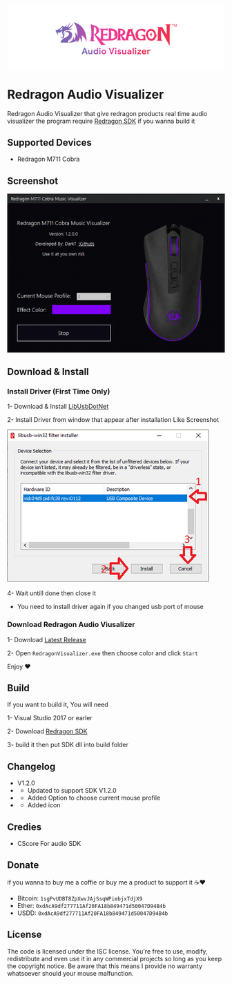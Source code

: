 <p align="center"><img align="center" src="redragonAV.png"></p>

# Redragon Audio Visualizer
Redragon Audio Visualizer that give redragon products real time audio visualizer
the program require [Redragon SDK](https://github.com/D4rkTT/Redragon-RGB-SDK) if you wanna build it

## Supported Devices
- Redragon M711 Cobra

## Screenshot
![](RED.gif)

## Download & Install

### Install Driver (First Time Only)
1- Download & Install [LibUsbDotNet](https://sourceforge.net/projects/libusbdotnet/files/latest/download)

2- Install Driver from window that appear after installation Like Screenshot

![](filter.png)

4- Wait untill done then close it
* You need to install driver again if you changed usb port of mouse

### Download Redragon Audio Viusalizer
1- Download [Latest Release](https://github.com/D4rkTT/Redragon-Audio-Visualizer/releases/download/1.2.0/Redragon.Audio.Visualizer.V1.2.0.rar)

2- Open `RedragonVisualizer.exe` then choose color and click `Start`

Enjoy ❤

## Build
If you want to build it, You will need 

1- Visual Studio 2017 or earler

2- Download [Redragon SDK](https://github.com/D4rkTT/Redragon-RGB-SDK)

3- build it then put SDK dll into build folder

## Changelog
- V1.2.0
- - Updated to support SDK V1.2.0
- - Added Option to choose current mouse profile
- - Added icon


## Credies
- CScore For audio SDK

## Donate
if you wanna to buy me a coffie or buy me a product to support it ☕❤
- Bitcoin: ``1sgPvUDBT8ZpXwvJAjSsqWPiebjxTdjX9``
- Ether:   ``0xdAcA9df277711Af20FA18b849471d50047D94B4b``
- USDD:    ``0xdAcA9df277711Af20FA18b849471d50047D94B4b``

## License
The code is licensed under the ISC license. You're free to use, modify, redistribute and even use it in any commercial projects so long as you keep the copyright notice. Be aware that this means I provide no warranty whatsoever should your mouse malfunction.
